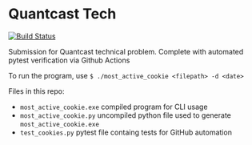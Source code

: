 # Quantcast Tech
[![Build Status](https://travis-ci.org/azu/travis-badge.svg?branch=master)](https://travis-ci.org/azu/travis-badge)

Submission for Quantcast technical problem. Complete with automated pytest verification via Github Actions

To run the program, use `$ ./most_active_cookie <filepath> -d <date>`

Files in this repo:
- `most_active_cookie.exe` compiled program for CLI usage
- `most_active_cookie.py` uncompiled python file used to generate `most_active_cookie.exe`
- `test_cookies.py` pytest file containg tests for GitHub automation
